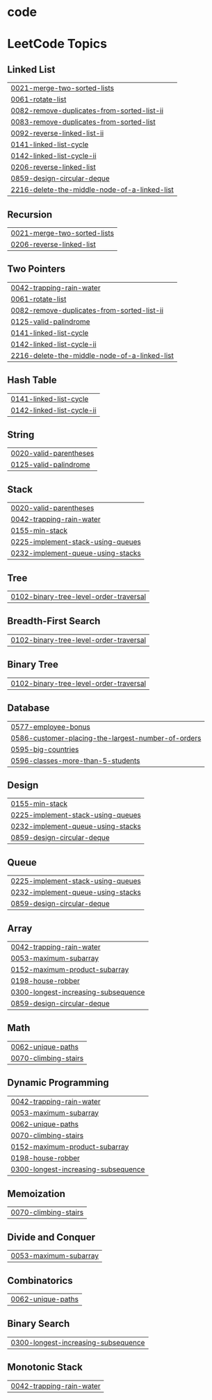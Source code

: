 # code

<!---LeetCode Topics Start-->
# LeetCode Topics
## Linked List
|  |
| ------- |
| [0021-merge-two-sorted-lists](https://github.com/Ashish-0070/code/tree/master/0021-merge-two-sorted-lists) |
| [0061-rotate-list](https://github.com/Ashish-0070/code/tree/master/0061-rotate-list) |
| [0082-remove-duplicates-from-sorted-list-ii](https://github.com/Ashish-0070/code/tree/master/0082-remove-duplicates-from-sorted-list-ii) |
| [0083-remove-duplicates-from-sorted-list](https://github.com/Ashish-0070/code/tree/master/0083-remove-duplicates-from-sorted-list) |
| [0092-reverse-linked-list-ii](https://github.com/Ashish-0070/code/tree/master/0092-reverse-linked-list-ii) |
| [0141-linked-list-cycle](https://github.com/Ashish-0070/code/tree/master/0141-linked-list-cycle) |
| [0142-linked-list-cycle-ii](https://github.com/Ashish-0070/code/tree/master/0142-linked-list-cycle-ii) |
| [0206-reverse-linked-list](https://github.com/Ashish-0070/code/tree/master/0206-reverse-linked-list) |
| [0859-design-circular-deque](https://github.com/Ashish-0070/code/tree/master/0859-design-circular-deque) |
| [2216-delete-the-middle-node-of-a-linked-list](https://github.com/Ashish-0070/code/tree/master/2216-delete-the-middle-node-of-a-linked-list) |
## Recursion
|  |
| ------- |
| [0021-merge-two-sorted-lists](https://github.com/Ashish-0070/code/tree/master/0021-merge-two-sorted-lists) |
| [0206-reverse-linked-list](https://github.com/Ashish-0070/code/tree/master/0206-reverse-linked-list) |
## Two Pointers
|  |
| ------- |
| [0042-trapping-rain-water](https://github.com/Ashish-0070/code/tree/master/0042-trapping-rain-water) |
| [0061-rotate-list](https://github.com/Ashish-0070/code/tree/master/0061-rotate-list) |
| [0082-remove-duplicates-from-sorted-list-ii](https://github.com/Ashish-0070/code/tree/master/0082-remove-duplicates-from-sorted-list-ii) |
| [0125-valid-palindrome](https://github.com/Ashish-0070/code/tree/master/0125-valid-palindrome) |
| [0141-linked-list-cycle](https://github.com/Ashish-0070/code/tree/master/0141-linked-list-cycle) |
| [0142-linked-list-cycle-ii](https://github.com/Ashish-0070/code/tree/master/0142-linked-list-cycle-ii) |
| [2216-delete-the-middle-node-of-a-linked-list](https://github.com/Ashish-0070/code/tree/master/2216-delete-the-middle-node-of-a-linked-list) |
## Hash Table
|  |
| ------- |
| [0141-linked-list-cycle](https://github.com/Ashish-0070/code/tree/master/0141-linked-list-cycle) |
| [0142-linked-list-cycle-ii](https://github.com/Ashish-0070/code/tree/master/0142-linked-list-cycle-ii) |
## String
|  |
| ------- |
| [0020-valid-parentheses](https://github.com/Ashish-0070/code/tree/master/0020-valid-parentheses) |
| [0125-valid-palindrome](https://github.com/Ashish-0070/code/tree/master/0125-valid-palindrome) |
## Stack
|  |
| ------- |
| [0020-valid-parentheses](https://github.com/Ashish-0070/code/tree/master/0020-valid-parentheses) |
| [0042-trapping-rain-water](https://github.com/Ashish-0070/code/tree/master/0042-trapping-rain-water) |
| [0155-min-stack](https://github.com/Ashish-0070/code/tree/master/0155-min-stack) |
| [0225-implement-stack-using-queues](https://github.com/Ashish-0070/code/tree/master/0225-implement-stack-using-queues) |
| [0232-implement-queue-using-stacks](https://github.com/Ashish-0070/code/tree/master/0232-implement-queue-using-stacks) |
## Tree
|  |
| ------- |
| [0102-binary-tree-level-order-traversal](https://github.com/Ashish-0070/code/tree/master/0102-binary-tree-level-order-traversal) |
## Breadth-First Search
|  |
| ------- |
| [0102-binary-tree-level-order-traversal](https://github.com/Ashish-0070/code/tree/master/0102-binary-tree-level-order-traversal) |
## Binary Tree
|  |
| ------- |
| [0102-binary-tree-level-order-traversal](https://github.com/Ashish-0070/code/tree/master/0102-binary-tree-level-order-traversal) |
## Database
|  |
| ------- |
| [0577-employee-bonus](https://github.com/Ashish-0070/code/tree/master/0577-employee-bonus) |
| [0586-customer-placing-the-largest-number-of-orders](https://github.com/Ashish-0070/code/tree/master/0586-customer-placing-the-largest-number-of-orders) |
| [0595-big-countries](https://github.com/Ashish-0070/code/tree/master/0595-big-countries) |
| [0596-classes-more-than-5-students](https://github.com/Ashish-0070/code/tree/master/0596-classes-more-than-5-students) |
## Design
|  |
| ------- |
| [0155-min-stack](https://github.com/Ashish-0070/code/tree/master/0155-min-stack) |
| [0225-implement-stack-using-queues](https://github.com/Ashish-0070/code/tree/master/0225-implement-stack-using-queues) |
| [0232-implement-queue-using-stacks](https://github.com/Ashish-0070/code/tree/master/0232-implement-queue-using-stacks) |
| [0859-design-circular-deque](https://github.com/Ashish-0070/code/tree/master/0859-design-circular-deque) |
## Queue
|  |
| ------- |
| [0225-implement-stack-using-queues](https://github.com/Ashish-0070/code/tree/master/0225-implement-stack-using-queues) |
| [0232-implement-queue-using-stacks](https://github.com/Ashish-0070/code/tree/master/0232-implement-queue-using-stacks) |
| [0859-design-circular-deque](https://github.com/Ashish-0070/code/tree/master/0859-design-circular-deque) |
## Array
|  |
| ------- |
| [0042-trapping-rain-water](https://github.com/Ashish-0070/code/tree/master/0042-trapping-rain-water) |
| [0053-maximum-subarray](https://github.com/Ashish-0070/code/tree/master/0053-maximum-subarray) |
| [0152-maximum-product-subarray](https://github.com/Ashish-0070/code/tree/master/0152-maximum-product-subarray) |
| [0198-house-robber](https://github.com/Ashish-0070/code/tree/master/0198-house-robber) |
| [0300-longest-increasing-subsequence](https://github.com/Ashish-0070/code/tree/master/0300-longest-increasing-subsequence) |
| [0859-design-circular-deque](https://github.com/Ashish-0070/code/tree/master/0859-design-circular-deque) |
## Math
|  |
| ------- |
| [0062-unique-paths](https://github.com/Ashish-0070/code/tree/master/0062-unique-paths) |
| [0070-climbing-stairs](https://github.com/Ashish-0070/code/tree/master/0070-climbing-stairs) |
## Dynamic Programming
|  |
| ------- |
| [0042-trapping-rain-water](https://github.com/Ashish-0070/code/tree/master/0042-trapping-rain-water) |
| [0053-maximum-subarray](https://github.com/Ashish-0070/code/tree/master/0053-maximum-subarray) |
| [0062-unique-paths](https://github.com/Ashish-0070/code/tree/master/0062-unique-paths) |
| [0070-climbing-stairs](https://github.com/Ashish-0070/code/tree/master/0070-climbing-stairs) |
| [0152-maximum-product-subarray](https://github.com/Ashish-0070/code/tree/master/0152-maximum-product-subarray) |
| [0198-house-robber](https://github.com/Ashish-0070/code/tree/master/0198-house-robber) |
| [0300-longest-increasing-subsequence](https://github.com/Ashish-0070/code/tree/master/0300-longest-increasing-subsequence) |
## Memoization
|  |
| ------- |
| [0070-climbing-stairs](https://github.com/Ashish-0070/code/tree/master/0070-climbing-stairs) |
## Divide and Conquer
|  |
| ------- |
| [0053-maximum-subarray](https://github.com/Ashish-0070/code/tree/master/0053-maximum-subarray) |
## Combinatorics
|  |
| ------- |
| [0062-unique-paths](https://github.com/Ashish-0070/code/tree/master/0062-unique-paths) |
## Binary Search
|  |
| ------- |
| [0300-longest-increasing-subsequence](https://github.com/Ashish-0070/code/tree/master/0300-longest-increasing-subsequence) |
## Monotonic Stack
|  |
| ------- |
| [0042-trapping-rain-water](https://github.com/Ashish-0070/code/tree/master/0042-trapping-rain-water) |
<!---LeetCode Topics End-->